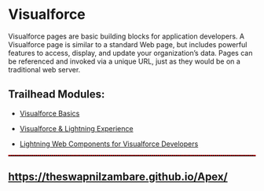 # Visualforce
Visualforce pages are basic building blocks for application developers. A Visualforce page is similar to a standard Web page, but includes powerful features to access, display, and update your organization’s data. Pages can be referenced and invoked via a unique URL, just as they would be on a traditional web server.


## Trailhead Modules:

- <a href="https://trailhead.salesforce.com/content/learn/modules/visualforce_fundamentals" target="_blank">Visualforce Basics</a>


- <a href="https://trailhead.salesforce.com/content/learn/modules/lex_dev_visualforce" target="_blank">Visualforce & Lightning Experience</a>


- <a href="https://trailhead.salesforce.com/en/content/learn/modules/lwc-for-visualforce-developers" target="_blank">Lightning Web Components for Visualforce Developers</a>








<hr style="border-top: 2px dotted red;">

## <a href="https://theswapnilzambare.github.io/Apex/" target="_blank">https://theswapnilzambare.github.io/Apex/</a>
